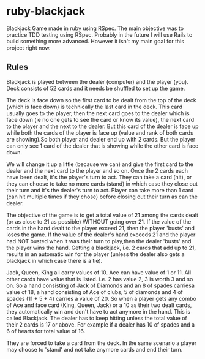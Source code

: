 # ruby-blackjack

Blackjack Game made in ruby using RSpec. The main objective was to practice TDD testing using RSpec. 
Probably in the future I will use Rails to build something more advanced. However it isn't my main goal for this project right now.

## Rules

Blackjack is played between the dealer (computer) and the player (you). Deck consists of 52 cards and it needs be shuffled to set up the game.

The deck is face down so the first card to be dealt from the top of the deck (which is face down) is technically the last card in the deck. 
This card usually goes to the player, then the next card goes to the dealer which is face down (ie no one gets to see the card or know its value), 
the next card to the player and the next to the dealer. But this card of the dealer is face up while both the cards of the player is face up 
(value and rank of both cards are showing).So both player and dealer end up with 2 cards. But the player can only see 1 card of 
the dealer that is showing while the other card is face down.

We will change it up a little (because we can) and give the first card to the dealer and the next card to the player and so on. Once the 2 cards each have been dealt, it's the player's turn to act. They can take a card (hit), or they can choose 
to take no more cards (stand) in which case they close out their turn and it's the dealer's turn to act. Player can take more than 1 card 
(can hit multiple times if they chose) before closing out their turn as can the dealer. 

The objective of the game is to get a total value of 21 among the cards dealt (or as close to 21 as possible) WITHOUT going over 21.
If the value of the cards in the hand dealt to the player exceed 21, then the player 'busts' and loses the game. If the value of the dealer's hand exceeds 21
and the player had NOT busted when it was their turn to play,then the dealer 'busts' and the player wins the hand. Getting a blackjack, i.e. 2 cards 
that add up to 21, results in an automatic win for the player (unless the dealer also gets a blackjack in which case there is a tie). 

Jack, Queen, King all carry values of 10. Ace can have value of 1 or 11. All other cards have value that is listed. i.e. 2 has value 2, 3 is worth 3 and so on. 
So a hand consisting of Jack of Diamonds and an 8 of spades carriesa value of 18, a hand consisting of Ace of clubs, 5 of diamonds and 4 of spades (11 + 5 + 4) 
carries a value of 20. So when a player gets any combo of Ace and face card (King, Queen, Jack) or a 10 as their two dealt cards, 
they automatically win and don't have to act anymore in the hand. This is called Blackjack. The dealer has to keep hitting unless the total 
value of their 2 cards is 17 or above. For example if a dealer has 10 of spades and a 6 of hearts for total value of 16. 

They are forced to take a card from the deck. In the same scenario a player may choose to 'stand' and not take anymore cards and end their turn.
